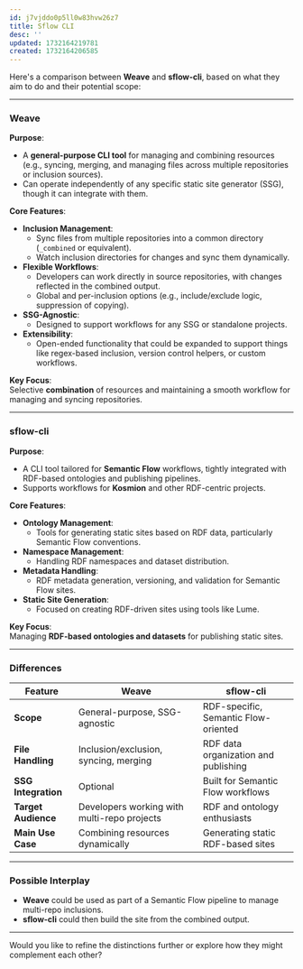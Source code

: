 ```yaml
---
id: j7vjddo0p5ll0w83hvw26z7
title: Sflow CLI
desc: ''
updated: 1732164219781
created: 1732164206585
---
```


Here's a comparison between **Weave** and **sflow-cli**, based on what they aim to do and their potential scope:

---

### **Weave**
**Purpose**:  
- A **general-purpose CLI tool** for managing and combining resources (e.g., syncing, merging, and managing files across multiple repositories or inclusion sources).
- Can operate independently of any specific static site generator (SSG), though it can integrate with them.

**Core Features**:
- **Inclusion Management**:
  - Sync files from multiple repositories into a common directory (`_combined` or equivalent).
  - Watch inclusion directories for changes and sync them dynamically.
- **Flexible Workflows**:
  - Developers can work directly in source repositories, with changes reflected in the combined output.
  - Global and per-inclusion options (e.g., include/exclude logic, suppression of copying).
- **SSG-Agnostic**:
  - Designed to support workflows for any SSG or standalone projects.
- **Extensibility**:
  - Open-ended functionality that could be expanded to support things like regex-based inclusion, version control helpers, or custom workflows.

**Key Focus**:  
Selective **combination** of resources and maintaining a smooth workflow for managing and syncing repositories.

---

### **sflow-cli**
**Purpose**:  
- A CLI tool tailored for **Semantic Flow** workflows, tightly integrated with RDF-based ontologies and publishing pipelines.
- Supports workflows for **Kosmion** and other RDF-centric projects.

**Core Features**:
- **Ontology Management**:
  - Tools for generating static sites based on RDF data, particularly Semantic Flow conventions.
- **Namespace Management**:
  - Handling RDF namespaces and dataset distribution.
- **Metadata Handling**:
  - RDF metadata generation, versioning, and validation for Semantic Flow sites.
- **Static Site Generation**:
  - Focused on creating RDF-driven sites using tools like Lume.

**Key Focus**:  
Managing **RDF-based ontologies and datasets** for publishing static sites.

---

### Differences
| Feature                        | **Weave**                             | **sflow-cli**                        |
|--------------------------------|----------------------------------------|---------------------------------------|
| **Scope**                      | General-purpose, SSG-agnostic         | RDF-specific, Semantic Flow-oriented |
| **File Handling**              | Inclusion/exclusion, syncing, merging | RDF data organization and publishing |
| **SSG Integration**            | Optional                              | Built for Semantic Flow workflows     |
| **Target Audience**            | Developers working with multi-repo projects | RDF and ontology enthusiasts         |
| **Main Use Case**              | Combining resources dynamically       | Generating static RDF-based sites    |

---

### Possible Interplay
- **Weave** could be used as part of a Semantic Flow pipeline to manage multi-repo inclusions.
- **sflow-cli** could then build the site from the combined output.

---

Would you like to refine the distinctions further or explore how they might complement each other?
